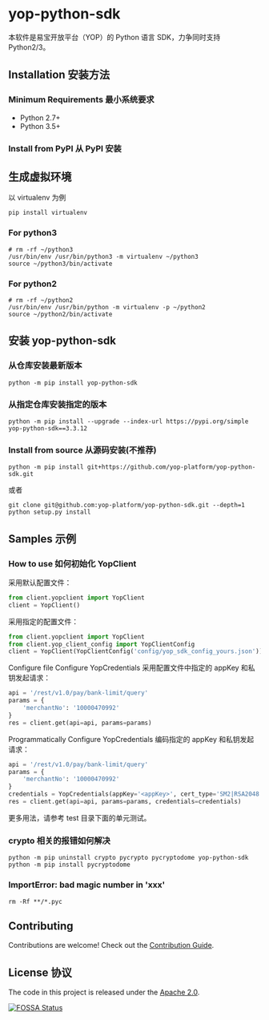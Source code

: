 # yop-python-sdk

本软件是易宝开放平台（YOP）的 Python 语言 SDK，力争同时支持 Python2/3。

## Installation 安装方法

### Minimum Requirements 最小系统要求

- Python 2.7+
- Python 3.5+

### Install from PyPI 从 PyPI 安装

## 生成虚拟环境

以 virtualenv 为例

```shell
pip install virtualenv
```

### For python3

```shell
# rm -rf ~/python3
/usr/bin/env /usr/bin/python3 -m virtualenv ~/python3
source ~/python3/bin/activate
```

### For python2

```shell
# rm -rf ~/python2
/usr/bin/env /usr/bin/python -m virtualenv -p ~/python2
source ~/python2/bin/activate
```

## 安装 yop-python-sdk

### 从仓库安装最新版本

```shell
python -m pip install yop-python-sdk
```

### 从指定仓库安装指定的版本

```shell
python -m pip install --upgrade --index-url https://pypi.org/simple yop-python-sdk==3.3.12
```

### Install from source 从源码安装(不推荐)

```shell
python -m pip install git+https://github.com/yop-platform/yop-python-sdk.git
```

或者

```shell
git clone git@github.com:yop-platform/yop-python-sdk.git --depth=1
python setup.py install
```

## Samples 示例

### How to use 如何初始化 YopClient

采用默认配置文件：

```python
from client.yopclient import YopClient
client = YopClient()
```

采用指定的配置文件：

```python
from client.yopclient import YopClient
from client.yop_client_config import YopClientConfig
client = YopClient(YopClientConfig('config/yop_sdk_config_yours.json'))
```

Configure file Configure YopCredentials 采用配置文件中指定的 appKey 和私钥发起请求：

```python
api = '/rest/v1.0/pay/bank-limit/query'
params = {
    'merchantNo': '10000470992'
}
res = client.get(api=api, params=params)
```

Programmatically Configure YopCredentials 编码指定的 appKey 和私钥发起请求：

```python
api = '/rest/v1.0/pay/bank-limit/query'
params = {
    'merchantNo': '10000470992'
}
credentials = YopCredentials(appKey='<appKey>', cert_type='SM2|RSA2048', priKey='<私钥>')
res = client.get(api=api, params=params, credentials=credentials)
```

更多用法，请参考 test 目录下面的单元测试。

### crypto 相关的报错如何解决

```shell
python -m pip uninstall crypto pycrypto pycryptodome yop-python-sdk
python -m pip install pycryptodome
```

### ImportError: bad magic number in 'xxx'

```shell
rm -Rf **/*.pyc
```

## Contributing

Contributions are welcome! Check out the [Contribution Guide](CONTRIBUTING.md).

## License 协议

The code in this project is released under the [Apache 2.0](LICENSE).

[![FOSSA Status](https://app.fossa.com/api/projects/git%2Bgithub.com%2Fyop-platform%2Fyop-python-sdk.svg?type=large)](https://app.fossa.com/projects/git%2Bgithub.com%2Fyop-platform%2Fyop-python-sdk?ref=badge_large)
